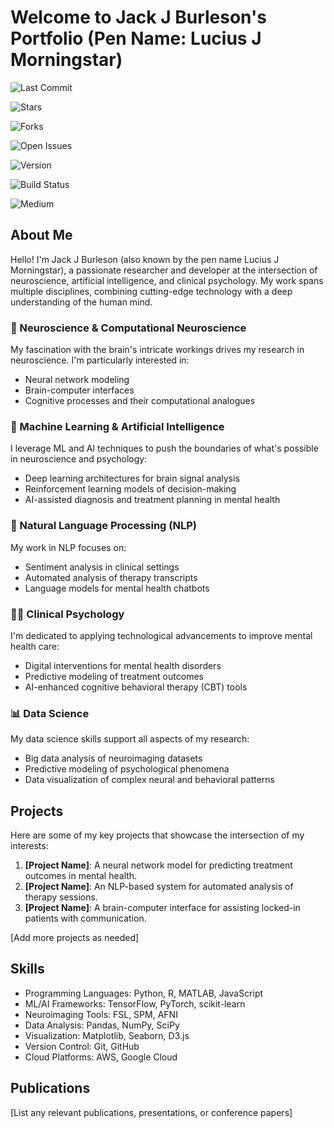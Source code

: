 # Welcome to Jack J Burleson's Portfolio (Pen Name: Lucius J Morningstar)

![Last Commit](https://img.shields.io/github/last-commit/Exios66/jack-burleson-LJM?style=flat-square)


![Stars](https://img.shields.io/github/stars/Exios66/jack-burleson-LJM?style=flat-square)


![Forks](https://img.shields.io/github/forks/Exios66/jack-burleson-LJM?style=flat-square)


![Open Issues](https://img.shields.io/github/issues/Exios66/jack-burleson-LJM?style=flat-square)


![Version](https://img.shields.io/badge/version-1.0.0-blue?style=flat-square)


![Build Status](https://img.shields.io/badge/build-passing-brightgreen?style=flat-square)


![Medium](https://img.shields.io/badge/Medium-00AB6C?style=flat-square&logo=medium&logoColor=white)


## About Me

Hello! I'm Jack J Burleson (also known by the pen name Lucius J Morningstar), a passionate researcher and developer at the intersection of neuroscience, artificial intelligence, and clinical psychology. My work spans multiple disciplines, combining cutting-edge technology with a deep understanding of the human mind.

### 🧠 Neuroscience & Computational Neuroscience

My fascination with the brain's intricate workings drives my research in neuroscience. I'm particularly interested in:

- Neural network modeling
- Brain-computer interfaces
- Cognitive processes and their computational analogues

### 🤖 Machine Learning & Artificial Intelligence

I leverage ML and AI techniques to push the boundaries of what's possible in neuroscience and psychology:

- Deep learning architectures for brain signal analysis
- Reinforcement learning models of decision-making
- AI-assisted diagnosis and treatment planning in mental health

### 💬 Natural Language Processing (NLP)

My work in NLP focuses on:

- Sentiment analysis in clinical settings
- Automated analysis of therapy transcripts
- Language models for mental health chatbots

### 👩‍⚕️ Clinical Psychology

I'm dedicated to applying technological advancements to improve mental health care:

- Digital interventions for mental health disorders
- Predictive modeling of treatment outcomes
- AI-enhanced cognitive behavioral therapy (CBT) tools

### 📊 Data Science

My data science skills support all aspects of my research:

- Big data analysis of neuroimaging datasets
- Predictive modeling of psychological phenomena
- Data visualization of complex neural and behavioral patterns

## Projects

Here are some of my key projects that showcase the intersection of my interests:

1. **[Project Name]**: A neural network model for predicting treatment outcomes in mental health.
2. **[Project Name]**: An NLP-based system for automated analysis of therapy sessions.
3. **[Project Name]**: A brain-computer interface for assisting locked-in patients with communication.

[Add more projects as needed]

## Skills

- Programming Languages: Python, R, MATLAB, JavaScript
- ML/AI Frameworks: TensorFlow, PyTorch, scikit-learn
- Neuroimaging Tools: FSL, SPM, AFNI
- Data Analysis: Pandas, NumPy, SciPy
- Visualization: Matplotlib, Seaborn, D3.js
- Version Control: Git, GitHub
- Cloud Platforms: AWS, Google Cloud

## Publications

[List any relevant publications, presentations, or conference papers]
